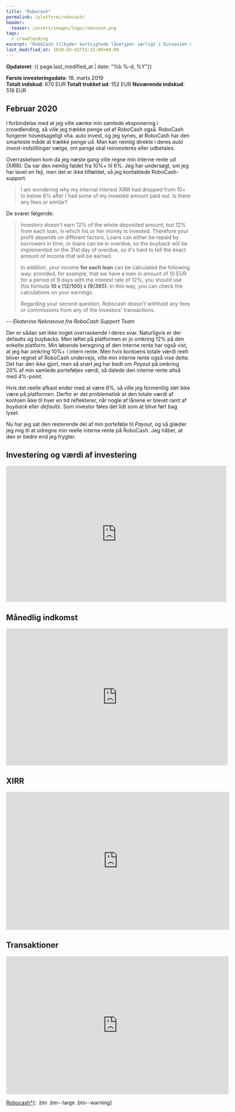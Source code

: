 ```yaml
---
title: "Robocash"
permalink: /platform/robocash/
header:
  teaser: /assets/images/logo/robocash.png
tags:
  - crowdlending
excerpt: "RoboCash tilbyder kortsigtede lånetyper særligt i Euroasien og Asien - og de giver omkring 12% i årligt afkast og har buy back garanti. Funderet i Letland."
last_modified_at: 2020-03-02T15:15:00+08:00
---
```


**Opdateret**: {{ page.last_modified_at | date: "%b %-d, %Y"}}

**Første investeringsdato**: 18. marts 2019  
**Totalt indskud**: 670 EUR
**Totalt trukket ud**: 152 EUR
**Nuværende indskud**: 518 EUR

## Februar 2020

I forbindelse med at jeg ville sænke min samlede eksponering i crowdlending, så ville jeg trække penge ud af RoboCash også. RoboCash fungerer hovedsageligt vha. auto invest, og jeg synes, at RoboCash har den smarteste måde at trække penge ud. Man kan nemlig direkte i deres _auto invest_-indstillinger vælge, om penge skal reinvesteres eller udbetales.

Overraskelsen kom da jeg næste gang ville regne min interne rente ud (XIRR). Da var den nemlig faldet fra 10%+ til 6%. Jeg har undersøgt, om jeg har lavet en fejl, men det er ikke tilfældet, så jeg kontaktede RoboCash-support.

> I am wondering why my internal interest XIRR had dropped from 10+ to below 6% after I had some of my invested amount paid out. Is there any fees or similar?

De svarer følgende:

> Investors doesn't earn 12% of the whole deposited amount, but 12% from each loan, in which his or her money is invested. Therefore your profit depends on different factors. Loans can either be repaid by borrowers in time, or loans can be in overdue, so the buyback will be implemented on the 31st day of overdue, so it's hard to tell the exact amount of income that will be earned.  
> 
> In addition, your income **for each loan** can be calculated the following way: provided, for example, that we have a loan in amount of 10 EUR for a period of 9 days with the interest rate of 12%, you should use this formula **10 x (12/100) x (9/365)**. In this way, you can check the calculations on your earnings. 
>
> Regarding your second question, Robocash doesn't withhold any fees or commissions from any of the investors' transactions. 

---<cite>Ekaterina Nekrasova fra RoboCash Support Team</cite>

Der er sådan set ikke noget overraskende i deres svar. Naturligvis er der defaults og buybacks. Men løftet på platformen er jo omkring 12% på den enkelte platform. Min løbende beregning af den interne rente har også vist, at jeg har omkring 10%+ i intern rente. Men hvis kontoens totale værdi reelt bliver regnet af RoboCash undervejs, ville min interne rente også vise dette. Det har den ikke gjort, men så snart jeg har bedt om _Payout_ på omkring 20% af min samlede porteføljes værdi, så dalede den interne rente altså med 4%-point.

Hvis det reelle afkast ender med at være 6%, så ville jeg formentlig slet ikke være på platformen. Derfor er det problematisk at den totale værdi af kontoen ikke til hver en tid reflekterer, når nogle af lånene er blevet ramt af _buyback_ eller _defaults_. Som investor føles det lidt som at blive ført bag lyset.

Nu har jeg sat den resterende del af min portefølje til _Payout_, og så glæder jeg mig til at udregne min reelle interne rente på RoboCash. Jeg håber, at den er  bedre end jeg frygter.

## Investering og værdi af investering

<iframe width="601" height="371" seamless frameborder="0" scrolling="no" src="https://docs.google.com/spreadsheets/d/e/2PACX-1vQKZZbdj1cM5A4yCXjtjhxowXHoMhioXI-OR-mEPmmGgqQhcSr250VUM8SGVvRkWZziWUYleizmqAC2/pubchart?oid=519451254&amp;format=image"></iframe>

## Månedlig indkomst

<iframe width="605" height="373" seamless frameborder="0" scrolling="no" src="https://docs.google.com/spreadsheets/d/e/2PACX-1vQKZZbdj1cM5A4yCXjtjhxowXHoMhioXI-OR-mEPmmGgqQhcSr250VUM8SGVvRkWZziWUYleizmqAC2/pubchart?oid=352274445&amp;format=image"></iframe>

## XIRR

<iframe width="609" height="376" seamless frameborder="0" scrolling="no" src="https://docs.google.com/spreadsheets/d/e/2PACX-1vQKZZbdj1cM5A4yCXjtjhxowXHoMhioXI-OR-mEPmmGgqQhcSr250VUM8SGVvRkWZziWUYleizmqAC2/pubchart?oid=273776263&amp;format=image"></iframe>

## Transaktioner

<iframe width="607" height="376" seamless frameborder="0" scrolling="no" src="https://docs.google.com/spreadsheets/d/e/2PACX-1vQKZZbdj1cM5A4yCXjtjhxowXHoMhioXI-OR-mEPmmGgqQhcSr250VUM8SGVvRkWZziWUYleizmqAC2/pubchart?oid=1124200521&amp;format=image"></iframe>

[Robocash\*](/go/robocash/){: .btn .btn--large .btn--warning}
